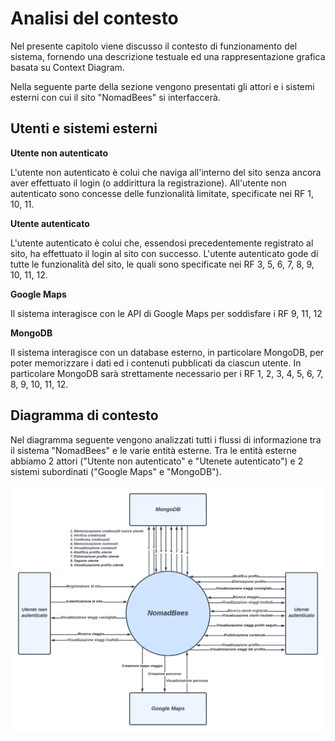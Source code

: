 # Analisi del contesto
Nel presente capitolo viene discusso il contesto di funzionamento del sistema, fornendo una descrizione testuale ed una rappresentazione grafica basata su Context Diagram.

Nella seguente parte della sezione vengono presentati gli attori e i sistemi esterni con cui il sito "NomadBees" si interfaccerà.


## **Utenti e sistemi esterni**

**Utente non autenticato**

L'utente non autenticato è colui che naviga all'interno del sito senza ancora aver effettuato il login (o addirittura la registrazione).
All'utente non autenticato sono concesse delle funzionalità limitate, specificate nei RF 1, 10, 11.

**Utente autenticato**

L'utente autenticato è colui che, essendosi precedentemente registrato al sito, ha effettuato il login al sito con successo.
L'utente autenticato gode di tutte le funzionalità del sito, le quali sono specificate nei RF 3, 5, 6, 7, 8, 9, 10, 11, 12.

**Google Maps**

Il sistema interagisce con le API di Google Maps per soddisfare i RF
9, 11, 12

**MongoDB**

Il sistema interagisce con un database esterno, in particolare MongoDB, per poter memorizzare i dati ed i contenuti pubblicati da ciascun utente.
In particolare MongoDB sarà strettamente necessario per i RF 1, 2, 3, 4, 5, 6, 7, 8, 9, 10, 11, 12.


## **Diagramma di contesto**

Nel diagramma seguente vengono analizzati tutti i flussi di informazione tra il sistema "NomadBees" e le varie entità esterne.
Tra le entità esterne abbiamo 2 attori ("Utente non autenticato" e "Utenete autenticato") e 2 sistemi subordinati ("Google Maps" e "MongoDB").

![Image not found](Images/DiagrammaDiContesto.png "Diagramma di contesto")
